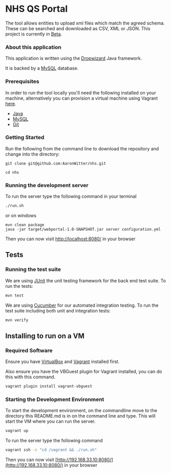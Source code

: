 NHS QS Portal
=====================

The tool allows entities to upload xml files which match the agreed schema.
These can be searched and downloaded as CSV, XML or JSON.
This project is currently in [Beta](https://www.gov.uk/service-manual/phases/beta.html).

### About this application

This application is written using the [Dropwizard](http://www.dropwizard.io/) Java framework.

It is backed by a [MySQL](https://www.mysql.com/) database.

### Prerequisites

In order to run the tool locally you'll need the following installed on your machine, alternatively you can provision a virtual machine
using Vagrant [here](#vagrant).

- [Java](http://www.oracle.com/technetwork/java/javase/downloads/jdk8-downloads-2133151.html)
- [MySQL](https://www.mysql.com/)
- [Git](https://git-scm.com/downloads)

### Getting Started

Run the following from the command line to download the repository and change into the directory:

```
git clone git@github.com:AaronWitter/nhs.git

cd nhs
```

### Running the development server

To run the server type the following command in your terminal

```bash
./run.sh
```

or on windows

```
mvn clean package
java -jar target/webportal-1.0-SNAPSHOT.jar server configuration.yml

```

Then you can now visit [http://localhost:8080/](http://localhost:8080/) in your browser

## Tests

### Running the test suite

We are using [JUnit](http://junit.org/) the unit testing framework for the back end test suite. To run the tests:

```bash
mvn test
```

We are using [Cucumber](https://cucumber.io/docs) for our automated integration testing. To run the test suite
including both unit and integration tests:

```bash
mvn verify
```

## Installing to run on a VM

### Required Software

Ensure you have [VirtualBox](https://www.virtualbox.org/) and [Vagrant](https://www.vagrantup.com/) installed first.

Also ensure you have the VBGuest plugin for Vagrant installed, you can do this with this command.

```bash
vagrant plugin install vagrant-vbguest
```

### Starting the Development Environment

To start the development environment, on the commandline move to the directory this README.md is in on the command line
and type. This will start the VM where you can run the server.

```bash
vagrant up
```

To run the server type the following command

```bash
vagrant ssh -c "cd /vagrant && ./run.sh"
```

Then you can now visit [http://192.168.33.10:8080/](http://192.168.33.10:8080/) in your browser
